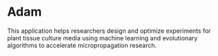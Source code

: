 # Adam
This application helps researchers design and optimize experiments for plant tissue culture media using machine learning and evolutionary algorithms to accelerate micropropagation research.

